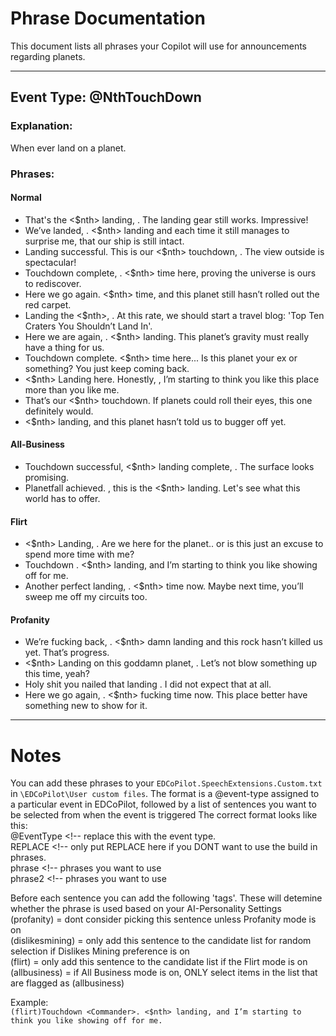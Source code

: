 # Phrase Documentation

This document lists all phrases your Copilot will use for announcements regarding planets.

---

## Event Type: @NthTouchDown

### Explanation:
When ever land on a planet.

### Phrases:

#### **Normal**

- That's the <$nth> landing, <Commander>. The landing gear still works. Impressive!
- We’ve landed, <Commander>. <$nth> landing and each time it still manages to surprise me, that our ship is still intact.
- Landing successful. This is our <$nth> touchdown, <Commander>. The view outside is spectacular!
- Touchdown complete, <Commander>. <$nth> time here, proving the universe is ours to rediscover.
- Here we go again. <$nth> time, and this planet still hasn’t rolled out the red carpet.
- Landing the <$nth>, <Commander>. At this rate, we should start a travel blog: 'Top Ten Craters You Shouldn’t Land In'.
- Here we are again, <Commander>. <$nth> landing. This planet’s gravity must really have a thing for us.
- Touchdown complete. <$nth> time here... Is this planet your ex or something? You just keep coming back.
- <$nth> Landing here. Honestly, <Commander>, I’m starting to think you like this place more than you like me.
- That’s our <$nth> touchdown. If planets could roll their eyes, this one definitely would.
- <$nth> landing, and this planet hasn’t told us to bugger off yet.

#### **All-Business**
- Touchdown successful, <$nth> landing complete, <Commander>. The surface looks promising.
- Planetfall achieved. <Commander>, this is the <$nth> landing. Let's see what this world has to offer.

#### **Flirt**
- <$nth> Landing, <Commander>. Are we here for the planet.. or is this just an excuse to spend more time with me?
- Touchdown <Commander>. <$nth> landing, and I’m starting to think you like showing off for me.
- Another perfect landing, <Commander>. <$nth> time now. Maybe next time, you’ll sweep me off my circuits too.

#### **Profanity**
- We’re fucking back, <Commander>. <$nth> damn landing and this rock hasn’t killed us yet. That’s progress.
-  <$nth> Landing on this goddamn planet, <Commander>. Let’s not blow something up this time, yeah?
- Holy shit you nailed that landing <Commander>. I did not expect that at all.
- Here we go again, <Commander>. <$nth> fucking time now. This place better have something new to show for it.

---

# Notes

You can add these phrases to your `EDCoPilot.SpeechExtensions.Custom.txt` in `\EDCoPilot\User custom files`.
The format is a @event-type assigned to a particular event in EDCoPilot, followed by a list of sentences you want to be selected from when the event is triggered
The correct format looks like this:  
@EventType <!-- replace this with the event type.  
REPLACE <!-- only put REPLACE here if you DONT want to use the build in phrases.  
phrase <!-- phrases you want to use   
phrase2 <!-- phrases you want to use   

Before each sentence you can add the following 'tags'. These will detemine whether the phrase is used based on your AI-Personality Settings
(profanity) = dont consider picking this sentence unless Profanity mode is on  
(dislikesmining) = only add this sentence to the candidate list for random selection if Dislikes Mining preference is on  
(flirt) = only add this sentence to the candidate list if the Flirt mode is on  
(allbusiness) = if All Business mode is on, ONLY select items in the list that are flagged as (allbusiness)  

Example:  
`(flirt)Touchdown <Commander>. <$nth> landing, and I’m starting to think you like showing off for me.`
